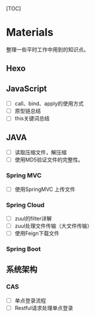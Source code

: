 [TOC]
# Materials
整理一些平时工作中用到的知识点。

## Hexo



## JavaScript
- [ ] call、bind、apply的使用方式
- [ ] 原型链总结
- [ ] this关键词总结

## JAVA
- [ ] 读取压缩文件，解压缩
- [ ] 使用MD5验证文件的完整性。

### Spring MVC
- [ ] 使用SpringMVC 上传文件

### Spring Cloud
- [ ] zuul的filter详解
- [ ] zuul处理文件传输（大文件传输）
- [ ] 使用Feign下载文件

### Spring Boot

## 系统架构
### CAS 
- [ ] 单点登录流程
- [ ] Restful请求处理单点登录